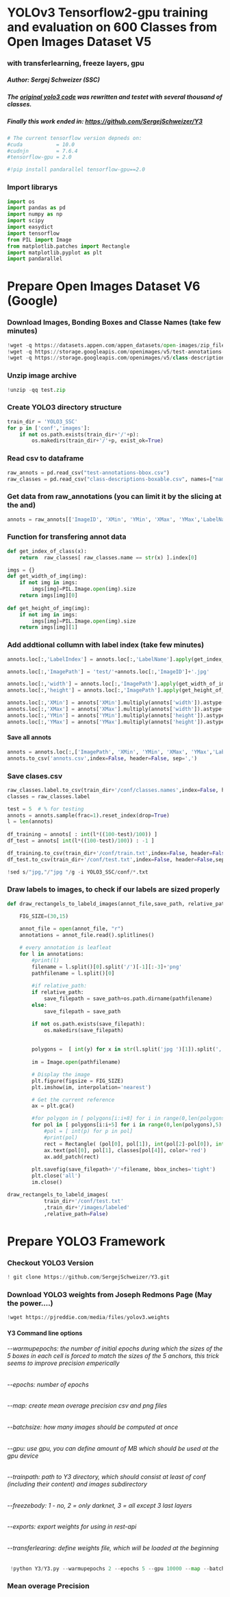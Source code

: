 # YOLOv3 Tensorflow2-gpu training and evaluation on 600 Classes from Open Images Dataset V5
### with transferlearning, freeze layers, gpu
##### Author: Sergej Schweizer (SSC)
##### The [original yolo3 code](https://github.com/YunYang1994/TensorFlow2.0-Examples/tree/master/4-Object_Detection/YOLOV3) was rewritten and testet with several thousand of classes.
##### Finally this work ended in: https://github.com/SergejSchweizer/Y3


```python
# The current tensorflow version depneds on:
#cuda           = 10.0
#cudnjn         = 7.6.4
#tensorflow-gpu = 2.0
```


```python
#!pip install pandarallel tensorflow-gpu==2.0
```

### Import librarys



```python
import os
import pandas as pd
import numpy as np
import scipy
import easydict
import tensorflow
from PIL import Image
from matplotlib.patches import Rectangle
import matplotlib.pyplot as plt
import pandarallel
```

# Prepare Open Images Dataset V6 (Google)

### Download Images, Bonding Boxes and Classe Names (take few minutes)


```python
!wget -q https://datasets.appen.com/appen_datasets/open-images/zip_files_copy/test.zip
!wget -q https://storage.googleapis.com/openimages/v5/test-annotations-bbox.csv
!wget -q https://storage.googleapis.com/openimages/v5/class-descriptions-boxable.csv
```

### Unzip image archive


```python
!unzip -qq test.zip
```

### Create YOLO3 directory structure


```python
train_dir = 'YOLO3_SSC'
for p in ['conf','images']:
    if not os.path.exists(train_dir+'/'+p):
        os.makedirs(train_dir+'/'+p, exist_ok=True)
```

### Read csv to dataframe


```python
raw_annots = pd.read_csv("test-annotations-bbox.csv")
raw_classes = pd.read_csv("class-descriptions-boxable.csv", names=["name","label"])
```

### Get data from raw_annotations (you can limit it by the slicing at the and)


```python
annots = raw_annots[['ImageID', 'XMin', 'YMin', 'XMax', 'YMax','LabelName']]#[:100]
```

### Function for transfering annot data


```python
def get_index_of_class(x):
    return  raw_classes[ raw_classes.name == str(x) ].index[0]
```


```python
imgs = {}
def get_width_of_img(img):
    if not img in imgs:
        imgs[img]=PIL.Image.open(img).size
    return imgs[img][0]
  
def get_height_of_img(img):
    if not img in imgs:
        imgs[img]=PIL.Image.open(img).size
    return imgs[img][1]
```

### Add addtional collumn with label index (take few minutes)


```python
annots.loc[:,'LabelIndex'] = annots.loc[:,'LabelName'].apply(get_index_of_class)
```


```python
annots.loc[:,'ImagePath'] = 'test/'+annots.loc[:,'ImageID']+'.jpg'
```


```python
annots.loc[:,'width'] = annots.loc[:,'ImagePath'].apply(get_width_of_img)
annots.loc[:,'height'] = annots.loc[:,'ImagePath'].apply(get_height_of_img)
```


```python
annots.loc[:,'XMin'] = annots['XMin'].multiply(annots['width']).astype(int)#.astype('str')+','
annots.loc[:,'XMax'] = annots['XMax'].multiply(annots['width']).astype(int)#.astype('str')+','
annots.loc[:,'YMin'] = annots['YMin'].multiply(annots['height']).astype(int)#.astype('str')+','
annots.loc[:,'YMax'] = annots['YMax'].multiply(annots['height']).astype(int)#.astype('str')+','
```

#### Save all annots


```python
annots = annots.loc[:,['ImagePath', 'XMin', 'YMin', 'XMax', 'YMax','LabelIndex']]
annots.to_csv('annots.csv',index=False, header=False, sep=',')
```

### Save clases.csv


```python
raw_classes.label.to_csv(train_dir+'/conf/classes.names',index=False, header=False)
classes = raw_classes.label
```


```python
test = 5  # % for testing
annots = annots.sample(frac=1).reset_index(drop=True)
l = len(annots)
       
df_training = annots[ : int(l*((100-test)/100)) ]
df_test = annots[ int(l*((100-test)/100)) : -1 ]

df_training.to_csv(train_dir+'/conf/train.txt',index=False, header=False,sep=',')
df_test.to_csv(train_dir+'/conf/test.txt',index=False, header=False,sep=',')

!sed s/"jpg,"/"jpg "/g -i YOLO3_SSC/conf/*.txt

```

### Draw labels to images, to check if our labels are sized properly


```python
def draw_rectangels_to_labeld_images(annot_file,save_path, relative_path=False):

    FIG_SIZE=(30,15)
    
    annot_file = open(annot_file, "r")
    annotations = annot_file.read().splitlines()

    # every annotation is leafleat
    for l in annotations:
        #print(l)
        filename = l.split()[0].split('/')[-1][:-3]+'png'
        pathfilename = l.split()[0]
        
        #if relative_path:
        if relative_path:
            save_filepath = save_path+os.path.dirname(pathfilename)
        else:
            save_filepath = save_path

        if not os.path.exists(save_filepath):
            os.makedirs(save_filepath)
           
      
        polygons =  [ int(y) for x in str(l.split('jpg ')[1]).split(',') for y in x.split(' ') ] 
       
        im = Image.open(pathfilename)

        # Display the image
        plt.figure(figsize = FIG_SIZE)
        plt.imshow(im, interpolation='nearest')

        # Get the current reference
        ax = plt.gca()

        #for polygon in [ polygons[i:i+8] for i in range(0,len(polygons),8) ]:
        for pol in [ polygons[i:i+5] for i in range(0,len(polygons),5) ]:
            #pol = [ int(p) for p in pol]
            #print(pol)
            rect = Rectangle( (pol[0], pol[1]), int(pol[2]-pol[0]), int(pol[3]-pol[1]),  linewidth=3,edgecolor='r',facecolor='none')
            ax.text(pol[0], pol[1], classes[pol[4]], color='red')
            ax.add_patch(rect)
    
        plt.savefig(save_filepath+'/'+filename, bbox_inches='tight')
        plt.close('all')
        im.close()
```


```python
draw_rectangels_to_labeld_images(
            train_dir+'/conf/test.txt'
            ,train_dir+'/images/labeled'
            ,relative_path=False)
```

# Prepare YOLO3 Framework

### Checkout YOLO3 Version


```python
! git clone https://github.com/SergejSchweizer/Y3.git
```


### Download YOLO3 weights from Joseph Redmons Page (May the power....)


```python
!wget https://pjreddie.com/media/files/yolov3.weights
```

#### Y3 Command line options
###### --warmupepochs:  the number of initial epochs during which the sizes of the 5 boxes in each cell is forced to match the sizes of the 5 anchors, this trick seems to improve precision emperically
###### --epochs: number of epochs
###### --map: create mean overage precision csv and png files
###### --batchsize: how many images should be computed at once
###### --gpu:  use gpu, you can define amount of MB which should be used at the gpu device
###### --trainpath: path to Y3 directory, which should consist at least of conf (including their content) and images subdirectory
###### --freezebody: 1 - no, 2 = only darknet, 3 = all except 3 last layers
###### --exports: export weights for using in rest-api
###### --transferlearing: define weights file, which will be loaded at the beginning


```python
 !python Y3/Y3.py --warmupepochs 2 --epochs 5 --gpu 10000 --map --batchsize 5  --trainpath YOLO3_SSC --transferlearning yolov3.weights --freezebody 1 --export
```

### Mean overage Precision


```python

```
